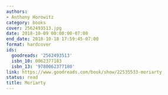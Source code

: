 ```yaml
---
authors:
- Anthony Horowitz
category: books
cover: 2562493513.jpg
date: 2018-10-09 00:00:00-07:00
end_date: 2018-10-18 17:59:45-07:00
format: hardcover
ids:
  goodreads: '2562493513'
  isbn_10: 0062377183
  isbn_13: '9780062377180'
link: https://www.goodreads.com/book/show/22535533-moriarty
status: read
title: Moriarty
---
```


